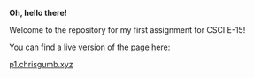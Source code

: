 **Oh, hello there!**

Welcome to the repository for my first assignment for CSCI E-15!

You can find a live version of the page here:

[p1.chrisgumb.xyz](p1.chrisgumb.xyz)

